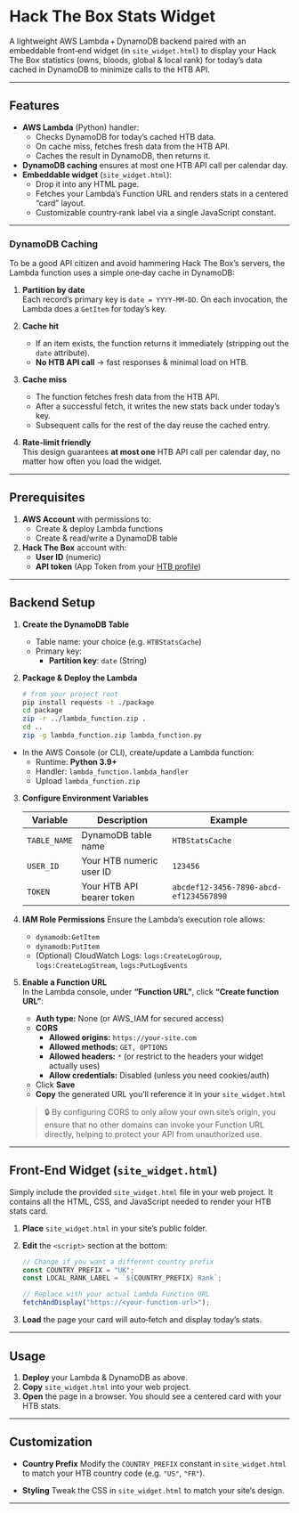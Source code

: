 # Hack The Box Stats Widget

A lightweight AWS Lambda + DynamoDB backend paired with an embeddable front‑end widget (in `site_widget.html`) to display your Hack The Box statistics (owns, bloods, global & local rank) for today’s data cached in DynamoDB to minimize calls to the HTB API.

---

## Features

- **AWS Lambda** (Python) handler:
  - Checks DynamoDB for today’s cached HTB data.
  - On cache miss, fetches fresh data from the HTB API.
  - Caches the result in DynamoDB, then returns it.
- **DynamoDB caching** ensures at most one HTB API call per calendar day.
- **Embeddable widget** (`site_widget.html`):
  - Drop it into any HTML page.
  - Fetches your Lambda’s Function URL and renders stats in a centered “card” layout.
  - Customizable country‑rank label via a single JavaScript constant.

---

### DynamoDB Caching

To be a good API citizen and avoid hammering Hack The Box’s servers, the Lambda function uses a simple one‑day cache in DynamoDB:

1. **Partition by date**  
   Each record’s primary key is `date = YYYY‑MM‑DD`. On each invocation, the Lambda does a `GetItem` for today’s key.

2. **Cache hit**
   - If an item exists, the function returns it immediately (stripping out the `date` attribute).
   - **No HTB API call** → fast responses & minimal load on HTB.

3. **Cache miss**
   - The function fetches fresh data from the HTB API.
   - After a successful fetch, it writes the new stats back under today’s key.
   - Subsequent calls for the rest of the day reuse the cached entry.

4. **Rate‑limit friendly**  
   This design guarantees **at most one** HTB API call per calendar day, no matter how often you load the widget.

---

## Prerequisites

1. **AWS Account** with permissions to:
   - Create & deploy Lambda functions
   - Create & read/write a DynamoDB table
2. **Hack The Box** account with:
   - **User ID** (numeric)
   - **API token** (App Token from your [HTB profile](https://app.hackthebox.com/profile/settings))

---

## Backend Setup

1. **Create the DynamoDB Table**
   - Table name: your choice (e.g. `HTBStatsCache`)
   - Primary key:
     - **Partition key**: `date` (String)

2. **Package & Deploy the Lambda**
   ```bash
   # from your project root
   pip install requests -t ./package
   cd package
   zip -r ../lambda_function.zip .
   cd ..
   zip -g lambda_function.zip lambda_function.py
   ```

- In the AWS Console (or CLI), create/update a Lambda function:
  - Runtime: **Python 3.9+**
  - Handler: `lambda_function.lambda_handler`
  - Upload `lambda_function.zip`

3. **Configure Environment Variables**

   | Variable     | Description               | Example                                |
   | ------------ | ------------------------- | -------------------------------------- |
   | `TABLE_NAME` | DynamoDB table name       | `HTBStatsCache`                        |
   | `USER_ID`    | Your HTB numeric user ID  | `123456`                               |
   | `TOKEN`      | Your HTB API bearer token | `abcdef12-3456-7890-abcd-ef1234567890` |

4. **IAM Role Permissions**
   Ensure the Lambda’s execution role allows:
   - `dynamodb:GetItem`
   - `dynamodb:PutItem`
   - (Optional) CloudWatch Logs: `logs:CreateLogGroup`, `logs:CreateLogStream`, `logs:PutLogEvents`

5. **Enable a Function URL**  
   In the Lambda console, under **“Function URL”**, click **“Create function URL”**:
   - **Auth type:** None (or AWS_IAM for secured access)
   - **CORS**
     - **Allowed origins:** `https://your‑site.com`
     - **Allowed methods:** `GET, OPTIONS`
     - **Allowed headers:** `*` (or restrict to the headers your widget actually uses)
     - **Allow credentials:** Disabled (unless you need cookies/auth)
   - Click **Save**
   - **Copy** the generated URL you’ll reference it in your `site_widget.html`

   > 🔒 By configuring CORS to only allow your own site’s origin, you ensure that no other domains can invoke your Function URL directly, helping to protect your API from unauthorized use.

---

## Front‑End Widget (`site_widget.html`)

Simply include the provided `site_widget.html` file in your web project. It contains all the HTML, CSS, and JavaScript needed to render your HTB stats card.

1. **Place** `site_widget.html` in your site’s public folder.
2. **Edit** the `<script>` section at the bottom:

   ```js
   // Change if you want a different country prefix
   const COUNTRY_PREFIX = "UK";
   const LOCAL_RANK_LABEL = `${COUNTRY_PREFIX} Rank`;

   // Replace with your actual Lambda Function URL
   fetchAndDisplay("https://<your-function-url>");
   ```

3. **Load** the page your card will auto‑fetch and display today’s stats.

---

## Usage

1. **Deploy** your Lambda & DynamoDB as above.
2. **Copy** `site_widget.html` into your web project.
3. **Open** the page in a browser. You should see a centered card with your HTB stats.

---

## Customization

- **Country Prefix**
  Modify the `COUNTRY_PREFIX` constant in `site_widget.html` to match your HTB country code (e.g. `"US"`, `"FR"`).

- **Styling**
  Tweak the CSS in `site_widget.html` to match your site’s design.

---
